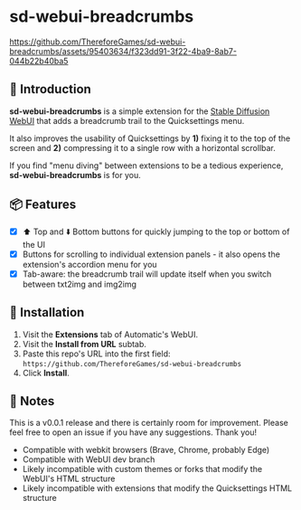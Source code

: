 # sd-webui-breadcrumbs

https://github.com/ThereforeGames/sd-webui-breadcrumbs/assets/95403634/f323dd91-3f22-4ba9-8ab7-044b22b40ba5

## 👋 Introduction

**sd-webui-breadcrumbs** is a simple extension for the [Stable Diffusion WebUI](https://github.com/AUTOMATIC1111/stable-diffusion-webui) that adds a breadcrumb trail to the Quicksettings menu.

It also improves the usability of Quicksettings by **1)** fixing it to the top of the screen and **2)** compressing it to a single row with a horizontal scrollbar.

If you find "menu diving" between extensions to be a tedious experience, **sd-webui-breadcrumbs** is for you.

## 📦 Features

- [x] ⬆️ Top and ⬇️ Bottom buttons for quickly jumping to the top or bottom of the UI
- [x] Buttons for scrolling to individual extension panels - it also opens the extension's accordion menu for you
- [x] Tab-aware: the breadcrumb trail will update itself when you switch between txt2img and img2img

## 🔧 Installation

1. Visit the **Extensions** tab of Automatic's WebUI.
2. Visit the **Install from URL** subtab.
3. Paste this repo's URL into the first field: `https://github.com/ThereforeGames/sd-webui-breadcrumbs`
4. Click **Install**.

## 📝 Notes

This is a v0.0.1 release and there is certainly room for improvement. Please feel free to open an issue if you have any suggestions. Thank you!

- Compatible with webkit browsers (Brave, Chrome, probably Edge)
- Compatible with WebUI dev branch
- Likely incompatible with custom themes or forks that modify the WebUI's HTML structure
- Likely incompatible with extensions that modify the Quicksettings HTML structure